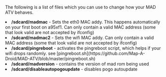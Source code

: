 The following is a list of files which you can use to change how your MAD ATV behaves.<br>

<li><b>/sdcard/madmac</b> - Sets the eth0 MAC addy. This happens automatically on your first boot on a95xf1. Can only contain a valid MAC address (some that look valid are not accepted by ifconfig)
<li><b>/sdcard/madmac2</b> - Sets the wifi MAC addy. Can only contain a valid MAC address (some that look valid are not accepted by ifconfig)
<li><b>/sdcard/pingreboot</b> - activates the pingreboot script, which helps if your wifi drops randomly. see [pingreboot.sh](https://github.com/Map-A-Droid/MAD-ATV/blob/master/pingreboot.sh)
<li><b>/sdcard/madversion</b> - contains the version of mad rom being used
<li><b>/sdcard/disableautopogoupdate</b> - disables pogo autoupdate
